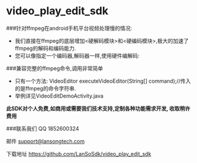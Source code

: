 # video_play_edit_sdk

###针对ffmpeg在android手机平台视频处理慢的情况:	
* 我们直接在ffmpeg的底层增加<硬解码模块>和<硬编码模块>,极大的加速了ffmpeg的解码和编码能力.
* 您可以像指定一个编码器,解码器一样,使用硬件编解码:

###兼容完整的ffmpeg命令,调用非常简单

*  只有一个方法: VideoEditor executeVideoEditor(String[] command);//传入的是ffmpeg的命令字符串.
*  举例详见VideoEditDemoActivity.java


**此SDK对个人免费,如商用或需要我们技术支持,定制各种功能需求开发, 收取稍许费用**

###联系我们
QQ  1852600324

邮件  support@lansongtech.com

下载地址 https://github.com/LanSoSdk/video_play_edit_sdk
  	 
